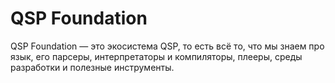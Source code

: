 ﻿---
sidebar_position: 1
---

# QSP Foundation

QSP Foundation — это экосистема QSP, то есть всё то, что мы знаем про язык, его парсеры, интерпретаторы и компиляторы, плееры, среды разработки и полезные инструменты.
